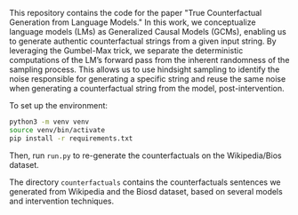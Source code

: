 This repository contains the code for the paper "True Counterfactual Generation from Language Models." In this work, we conceptualize language models (LMs) as Generalized Causal Models (GCMs), enabling us to generate authentic counterfactual strings from a given input string. By leveraging the Gumbel-Max trick, we separate the deterministic computations of the LM’s forward pass from the inherent randomness of the sampling process. This allows us to use hindsight sampling to identify the noise responsible for generating a specific string and reuse the same noise when generating a counterfactual string from the model, post-intervention.

To set up the environment:

```bash
python3 -m venv venv
source venv/bin/activate
pip install -r requirements.txt
```
Then, run ```run.py``` to re-generate the counterfactuals on the Wikipedia/Bios dataset.

The directory ```counterfactuals``` contains the counterfactuals sentences we generated from Wikipedia and the Biosd dataset, based on several models and intervention techniques.
